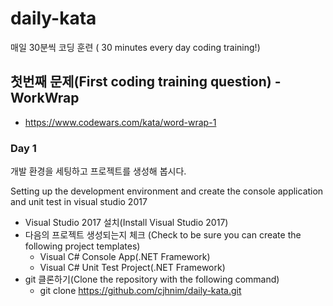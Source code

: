 # daily-kata

매일 30분씩 코딩 훈련 ( 30 minutes every day coding training!)

## 첫번째 문제(First coding training question) - WorkWrap

* https://www.codewars.com/kata/word-wrap-1

### Day 1
개발 환경을 세팅하고 프로젝트를 생성해 봅시다.

Setting up the development environment and create the console application and unit test in visual studio 2017

* Visual Studio 2017 설치(Install Visual Studio 2017)
* 다음의 프로젝트 생성되는지 체크 (Check to be sure you can create the following project templates)
  * Visual C# Console App(.NET Framework)
  * Visual C# Unit Test Project(.NET Framework)
* git 클론하기(Clone the repository with the following command)
  * git clone https://github.com/cjhnim/daily-kata.git
